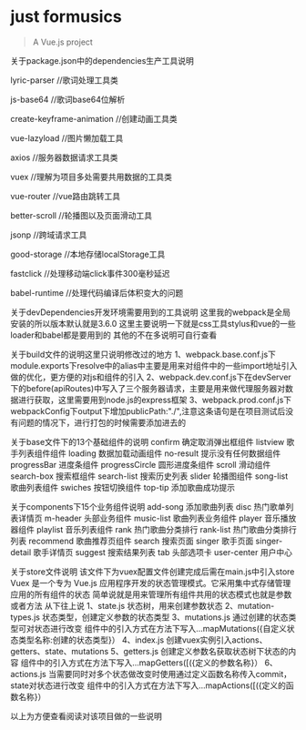 # just formusics

> A Vue.js project

关于package.json中的dependencies生产工具说明

lyric-parser //歌词处理工具类

js-base64   //歌词base64位解析

create-keyframe-animation  //创建动画工具类

vue-lazyload  //图片懒加载工具

axios   //服务器数据请求工具类


vuex  //理解为项目多处需要共用数据的工具类

vue-router  //vue路由跳转工具

better-scroll  //轮播图以及页面滑动工具

jsonp   //跨域请求工具

good-storage  //本地存储localStorage工具

fastclick   //处理移动端click事件300毫秒延迟

babel-runtime   //处理代码编译后体积变大的问题

关于devDependencies开发环境需要用到的工具说明
这里我的webpack是全局安装的所以版本默认就是3.6.0
这里主要说明一下就是css工具stylus和vue的一些loader和babel都是要用到的
其他的不在多说明可自行查看

关于build文件的说明这里只说明修改过的地方
1、webpack.base.conf.js下module.exports下resolve中的alias中主要是用来对组件中的一些import地址引入做的优化，更方便的对js和组件的引入
2、webpack.dev.conf.js下在devServer下的before(apiRoutes)中写入了三个服务器请求，主要是用来做代理服务器对数据进行获取，这里需要用到node.js的express框架
3、webpack.prod.conf.js下webpackConfig下output下增加publicPath:"./",注意这条语句是在项目测试后没有问题的情况下，进行打包的时候需要添加进去的

关于base文件下的13个基础组件的说明
confirm  确定取消弹出框组件
listview  歌手列表组件组件
loading   数据加载动画组件
no-result      提示没有任何数据组件 
progressBar    进度条组件
progressCircle   圆形进度条组件
scroll           滑动组件
search-box       搜索框组件
search-list      搜索历史列表
slider    轮播图组件
song-list  歌曲列表组件
swiches    按钮切换组件
top-tip    添加歌曲成功提示


关于components下15个业务组件说明
add-song   添加歌曲列表
disc       热门歌单列表详情页
m-header   头部业务组件
music-list   歌曲列表业务组件
player     音乐播放器组件
playlist   音乐列表组件
rank       热门歌曲分类排行
rank-list   热门歌曲分类排行列表
recommend   歌曲推荐页组件
search      搜索页面
singer      歌手页面
singer-detail      歌手详情页
suggest        搜索结果列表
tab          头部选项卡
user-center   用户中心

关于store文件说明
该文件下为vuex配置文件创建完成后需在main.js中引入store
Vuex 是一个专为 Vue.js 应用程序开发的状态管理模式。它采用集中式存储管理应用的所有组件的状态
简单说就是用来管理所有组件共用的状态模式也就是参数或者方法
从下往上说
1、state.js 状态树，用来创建参数状态
2、mutation-types.js 状态类型，创建定义参数的状态类型
3、mutations.js    通过创建的状态类型可对状态进行改变  组件中的引入方式在方法下写入...mapMutations({自定义状态类型名称:创建的状态类型}）
4、index.js    创建vuex实例引入actions、getters、state、mutations
5、getters.js     创建定义参数名获取状态树下状态的内容    组件中的引入方式在方法下写入...mapGetters([({定义的参数名称}）
6、actions.js     当需要同时对多个状态做改变时使用通过定义函数名称传入commit，state对状态进行改变   组件中的引入方式在方法下写入...mapActions([({定义的函数名称}）


以上为方便查看阅读对该项目做的一些说明












